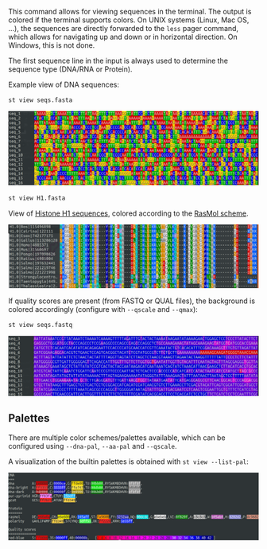 This command allows for viewing sequences in the terminal. The output
is colored if the terminal supports colors. On UNIX systems (Linux, Mac OS, ...),
the sequences are directly forwarded to the `less` pager command, which allows for
navigating up and down or in horizontal direction. On Windows, this is not done.

The first sequence line in the input is always used to determine the
sequence type (DNA/RNA or Protein).


Example view of DNA sequences:

```bash
st view seqs.fasta
```

![DNA sequence](img/base_view.png)


```bash
st view H1.fasta
```

View of [Histone H1 sequences](https://www.ncbi.nlm.nih.gov/research/HistoneDB2.0/index.fcgi/type/H1/#msa_div_browse),
colored according to the [RasMol scheme](http://www.openrasmol.org/doc/#aminocolours).

![Histone H1](img/h1.png)

If quality scores are present (from FASTQ or QUAL files), the background is colored
accordingly (configure with `--qscale` and `--qmax`):

```bash
st view seqs.fastq
```

![Sequence quality](img/qual_view.png)


## Palettes

There are multiple color schemes/palettes available, which can be configured
using `--dna-pal`, `--aa-pal` and `--qscale`.

A visualization of the builtin palettes is obtained with `st view --list-pal`:

![Palettes](img/palettes.png)
